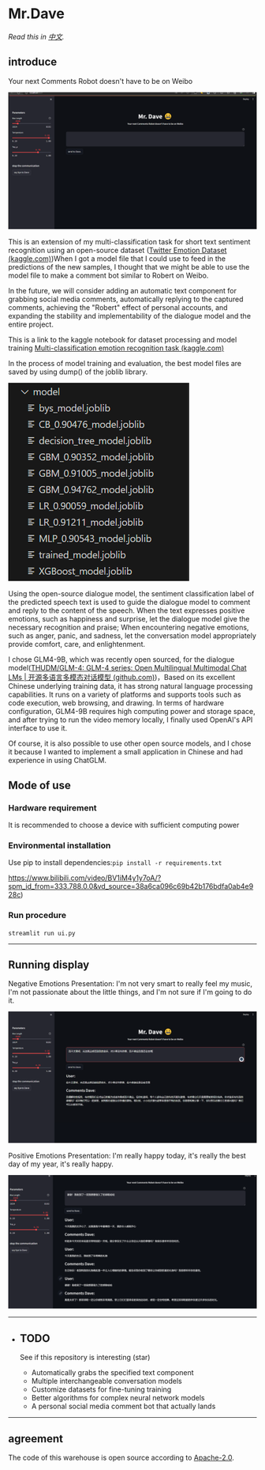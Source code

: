 # Mr.Dave

*Read this in [中文](README.md).*
## introduce

Your next Comments Robot doesn't have to be on Weibo

![](resources/44321.png)



This is an extension of my multi-classification task for short text sentiment recognition using an open-source dataset ([Twitter Emotion Dataset (kaggle.com)](https://www.kaggle.com/datasets/adhamelkomy/twitter-emotion-dataset/data))When I got a model file that I could use to feed in the predictions of the new samples, I thought that we might be able to use the model file to make a comment bot similar to Robert on Weibo.

In the future, we will consider adding an automatic text component for grabbing social media comments, automatically replying to the captured comments, achieving the "Robert" effect of personal accounts, and expanding the stability and implementability of the dialogue model and the entire project.



This is a link to the kaggle notebook for dataset processing and model training  [Multi-classification emotion recognition task (kaggle.com)](https://www.kaggle.com/code/hengyulling/multi-classification-emotion-recognition-task)

In the process of model training and evaluation, the best model files are saved by using dump() of the joblib library.

![](resources/78906.png)

Using the open-source dialogue model, the sentiment classification label of the predicted speech text is used to guide the dialogue model to comment and reply to the content of the speech. When the text expresses positive emotions, such as happiness and surprise, let the dialogue model give the necessary recognition and praise; When encountering negative emotions, such as anger, panic, and sadness, let the conversation model appropriately provide comfort, care, and enlightenment.

I chose GLM4-9B, which was recently open sourced, for the dialogue model([THUDM/GLM-4: GLM-4 series: Open Multilingual Multimodal Chat LMs | 开源多语言多模态对话模型 (github.com)](https://github.com/THUDM/GLM-4))，Based on its excellent Chinese underlying training data, it has strong natural language processing capabilities. It runs on a variety of platforms and supports tools such as code execution, web browsing, and drawing. In terms of hardware configuration, GLM4-9B requires high computing power and storage space, and after trying to run the video memory locally, I finally used OpenAI's API interface to use it.

Of course, it is also possible to use other open source models, and I chose it because I wanted to implement a small application in Chinese and had experience in using ChatGLM.



## Mode of use

### Hardware requirement
It is recommended to choose a device with sufficient computing power

### Environmental installation
Use pip to install dependencies:`pip install -r requirements.txt`

https://www.bilibili.com/video/BV1iM4y1y7oA/?spm_id_from=333.788.0.0&vd_source=38a6ca096c69b42b176bdfa0ab4e928c)

### Run procedure
`streamlit run ui.py`




-----
## Running display
Negative Emotions Presentation: I'm not very smart to really feel my music, I'm not passionate about the little things, and I'm not sure if I'm going to do it.

![](resources/21144.png)

Positive Emotions Presentation: I'm really happy today, it's really the best day of my year, it's really happy.

![](resources/43678.png)

-----
- ## TODO

  See if this repository is interesting (star)

  - Automatically grabs the specified text component
  - Multiple interchangeable conversation models
  - Customize datasets for fine-tuning training
  - Better algorithms for complex neural network models
  - A personal social media comment bot that actually lands

-----
## agreement
The code of this warehouse is open source according to [Apache-2.0](LICENSE).

